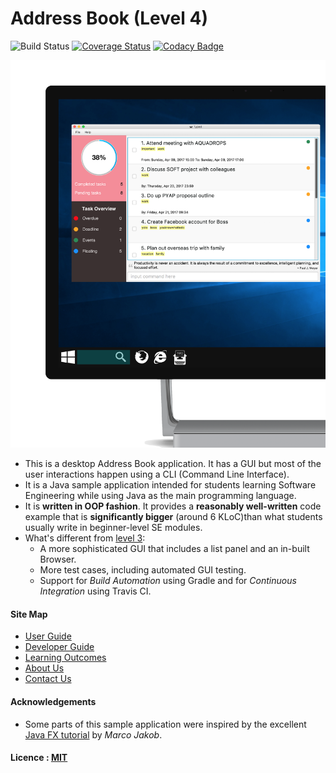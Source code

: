 # Address Book (Level 4)

![Build Status](https://travis-ci.org/CS2103JAN2017-W09-B2/main.svg?branch=master)
[![Coverage Status](https://coveralls.io/repos/github/CS2103JAN2017-W09-B2/main/badge.svg?branch=master)](https://coveralls.io/github/CS2103JAN2017-W09-B2/main?branch=master)
[![Codacy Badge](https://api.codacy.com/project/badge/Grade/d3fad61daf3f461e99d69dae69f10233)](https://www.codacy.com/app/pyxyyy/main?utm_source=github.com&amp;utm_medium=referral&amp;utm_content=CS2103JAN2017-W09-B2/main&amp;utm_campaign=Badge_Grade)

<img src="docs/images/Ui.png" width="600"><br>

* This is a desktop Address Book application. It has a GUI but most of the user interactions happen using
  a CLI (Command Line Interface).
* It is a Java sample application intended for students learning Software Engineering while using Java as
  the main programming language.
* It is **written in OOP fashion**. It provides a **reasonably well-written** code example that is
  **significantly bigger** (around 6 KLoC)than what students usually write in beginner-level SE modules.
* What's different from [level 3](https://github.com/se-edu/addressbook-level3):
    * A more sophisticated GUI that includes a list panel and an in-built Browser.
    * More test cases, including automated GUI testing.
    * Support for *Build Automation* using Gradle and for *Continuous Integration* using Travis CI.


#### Site Map
* [User Guide](docs/UserGuide.md)
* [Developer Guide](docs/DeveloperGuide.md)
* [Learning Outcomes](docs/LearningOutcomes.md)
* [About Us](docs/AboutUs.md)
* [Contact Us](docs/ContactUs.md)


#### Acknowledgements

* Some parts of this sample application were inspired by the excellent
  [Java FX tutorial](http://code.makery.ch/library/javafx-8-tutorial/) by *Marco Jakob*.


#### Licence : [MIT](LICENSE)
